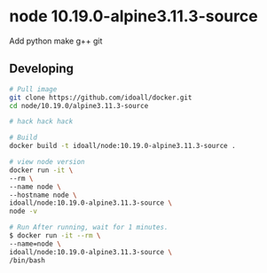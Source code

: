 node 10.19.0-alpine3.11.3-source
=============

Add python make g++ git

## Developing

```bash
# Pull image
git clone https://github.com/idoall/docker.git
cd node/10.19.0/alpine3.11.3-source

# hack hack hack

# Build
docker build -t idoall/node:10.19.0-alpine3.11.3-source .

# view node version
docker run -it \
--rm \
--name node \
--hostname node \
idoall/node:10.19.0-alpine3.11.3-source \
node -v

# Run After running, wait for 1 minutes.
$ docker run -it --rm \
--name=node \
idoall/node:10.19.0-alpine3.11.3-source \
/bin/bash
```